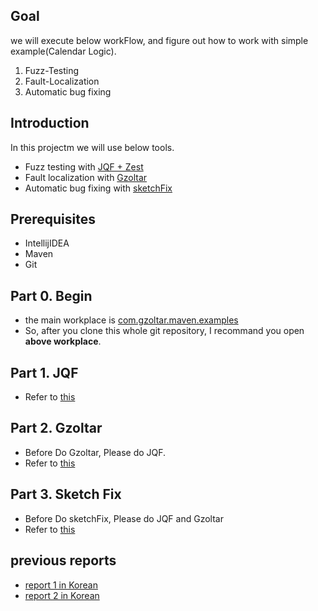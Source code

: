 ## Goal
we will execute below workFlow, and figure out how to work with simple example(Calendar Logic).
1. Fuzz-Testing
2. Fault-Localization
3. Automatic bug fixing

## Introduction
In this projectm we will use below tools.
- Fuzz testing with [JQF + Zest](https://github.com/rohanpadhye/JQF)
- Fault localization with [Gzoltar](https://gzoltar.com/)
- Automatic bug fixing with [sketchFix](https://github.com/SketchFix/SketchFix)

## Prerequisites
- IntellijIDEA
- Maven
- Git

## Part 0. Begin
- the main workplace is [com.gzoltar.maven.examples](./com.gzoltar.maven.examples)
- So, after you clone this whole git repository, I recommand you open **above workplace**.

## Part 1. JQF
- Refer to [this](../../wiki/JQF)
## Part 2. Gzoltar
- Before Do Gzoltar, Please do JQF.
- Refer to [this](../../wiki/Gzoltar)
## Part 3. Sketch Fix
- Before Do sketchFix, Please do JQF and Gzoltar
- Refer to [this](../../wiki/sketchFix)

## previous reports
- [report 1 in Korean](https://www.notion.so/First-tutorial-Report-92b32785281b41edb2c13eb3e3342d58) </br>
- [report 2 in Korean](https://www.notion.so/GregorianTest-Gzoltar-sketchFix-report-daa831fdf802426b84a70245ba63487a)
